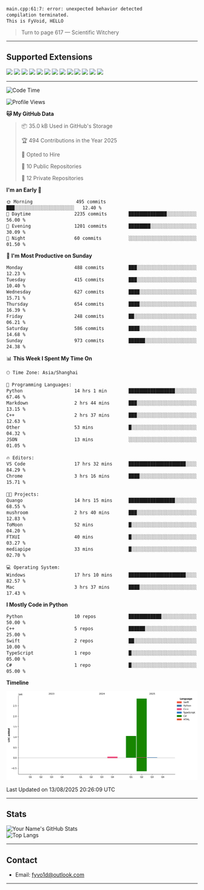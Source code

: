 ```
main.cpp:61:7: error: unexpected behavior detected
compilation terminated.
This is FyVoid, HELLO
```

> Turn to page 617 — Scientific Witchery

---

## Supported Extensions

<p align="left">
  <img src="https://cdn.jsdelivr.net/gh/devicons/devicon/icons/cplusplus/cplusplus-original.svg" height="40" />
  <img src="https://cdn.jsdelivr.net/gh/devicons/devicon/icons/csharp/csharp-original.svg" height="40" />
  <img src="https://cdn.jsdelivr.net/gh/devicons/devicon/icons/python/python-original.svg" height="40" />
  <img src="https://cdn.jsdelivr.net/gh/devicons/devicon/icons/swift/swift-original.svg" height="40" />
  <img src="https://cdn.jsdelivr.net/gh/devicons/devicon/icons/git/git-original.svg" height="40" />
  <img src="https://cdn.jsdelivr.net/gh/devicons/devicon/icons/docker/docker-original.svg" height="40" />
  <img src="https://cdn.jsdelivr.net/gh/devicons/devicon/icons/vscode/vscode-original.svg" height="40" />
  <img src="https://www.vulkan.org/user/themes/vulkan/images/logo/vulkan-logo.svg" height="40" />
  <img src="https://cdn.jsdelivr.net/gh/devicons/devicon/icons/opengl/opengl-original.svg" height="40" />
  <img src="https://cdn.jsdelivr.net/gh/devicons/devicon/icons/pytorch/pytorch-original.svg" height="40" />
  <img src="https://cdn.jsdelivr.net/gh/devicons/devicon/icons/unity/unity-original.svg" height="40" />
  <img src="https://cdn.jsdelivr.net/gh/devicons/devicon/icons/unrealengine/unrealengine-original.svg" height="40" />
  <img src="https://cdn.jsdelivr.net/gh/devicons/devicon/icons/cmake/cmake-original.svg" height="40" />
</p>


---

<!--START_SECTION:waka-->
![Code Time](http://img.shields.io/badge/Code%20Time-335%20hrs%208%20mins-blue)

![Profile Views](http://img.shields.io/badge/Profile%20Views-0-blue)

**🐱 My GitHub Data** 

> 📦 35.0 kB Used in GitHub's Storage 
 > 
> 🏆 494 Contributions in the Year 2025
 > 
> 💼 Opted to Hire
 > 
> 📜 10 Public Repositories 
 > 
> 🔑 12 Private Repositories 
 > 
**I'm an Early 🐤** 

```text
🌞 Morning                495 commits         ███░░░░░░░░░░░░░░░░░░░░░░   12.40 % 
🌆 Daytime                2235 commits        ██████████████░░░░░░░░░░░   56.00 % 
🌃 Evening                1201 commits        ████████░░░░░░░░░░░░░░░░░   30.09 % 
🌙 Night                  60 commits          ░░░░░░░░░░░░░░░░░░░░░░░░░   01.50 % 
```
📅 **I'm Most Productive on Sunday** 

```text
Monday                   488 commits         ███░░░░░░░░░░░░░░░░░░░░░░   12.23 % 
Tuesday                  415 commits         ███░░░░░░░░░░░░░░░░░░░░░░   10.40 % 
Wednesday                627 commits         ████░░░░░░░░░░░░░░░░░░░░░   15.71 % 
Thursday                 654 commits         ████░░░░░░░░░░░░░░░░░░░░░   16.39 % 
Friday                   248 commits         ██░░░░░░░░░░░░░░░░░░░░░░░   06.21 % 
Saturday                 586 commits         ████░░░░░░░░░░░░░░░░░░░░░   14.68 % 
Sunday                   973 commits         ██████░░░░░░░░░░░░░░░░░░░   24.38 % 
```


📊 **This Week I Spent My Time On** 

```text
🕑︎ Time Zone: Asia/Shanghai

💬 Programming Languages: 
Python                   14 hrs 1 min        █████████████████░░░░░░░░   67.46 % 
Markdown                 2 hrs 44 mins       ███░░░░░░░░░░░░░░░░░░░░░░   13.15 % 
C++                      2 hrs 37 mins       ███░░░░░░░░░░░░░░░░░░░░░░   12.63 % 
Other                    53 mins             █░░░░░░░░░░░░░░░░░░░░░░░░   04.32 % 
JSON                     13 mins             ░░░░░░░░░░░░░░░░░░░░░░░░░   01.05 % 

🔥 Editors: 
VS Code                  17 hrs 32 mins      █████████████████████░░░░   84.29 % 
Chrome                   3 hrs 16 mins       ████░░░░░░░░░░░░░░░░░░░░░   15.71 % 

🐱‍💻 Projects: 
Quango                   14 hrs 15 mins      █████████████████░░░░░░░░   68.55 % 
mushroom                 2 hrs 40 mins       ███░░░░░░░░░░░░░░░░░░░░░░   12.83 % 
ToMoon                   52 mins             █░░░░░░░░░░░░░░░░░░░░░░░░   04.20 % 
FTXUI                    40 mins             █░░░░░░░░░░░░░░░░░░░░░░░░   03.27 % 
mediapipe                33 mins             █░░░░░░░░░░░░░░░░░░░░░░░░   02.70 % 

💻 Operating System: 
Windows                  17 hrs 10 mins      █████████████████████░░░░   82.57 % 
Mac                      3 hrs 37 mins       ████░░░░░░░░░░░░░░░░░░░░░   17.43 % 
```

**I Mostly Code in Python** 

```text
Python                   10 repos            ████████████░░░░░░░░░░░░░   50.00 % 
C++                      5 repos             ██████░░░░░░░░░░░░░░░░░░░   25.00 % 
Swift                    2 repos             ██░░░░░░░░░░░░░░░░░░░░░░░   10.00 % 
TypeScript               1 repo              █░░░░░░░░░░░░░░░░░░░░░░░░   05.00 % 
C#                       1 repo              █░░░░░░░░░░░░░░░░░░░░░░░░   05.00 % 
```



**Timeline**

![Lines of Code chart](https://raw.githubusercontent.com/FyVoid/FyVoid/main/assets/bar_graph.png)


 Last Updated on 13/08/2025 20:26:09 UTC
<!--END_SECTION:waka-->

---

## Stats

![Your Name's GitHub Stats](https://github-readme-stats.vercel.app/api?username=fyvoid&show_icons=true&theme=tokyonight)  
![Top Langs](https://github-readme-stats.vercel.app/api/top-langs/?username=fyvoid&layout=compact&theme=tokyonight)

---

## Contact

- Email: [fyvo1d@outlook.com](fyvo1d@outlook.com)  

---

